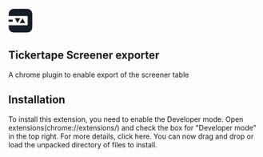![Logo](src/images/logo_48.png)

## Tickertape Screener exporter

A chrome plugin to enable export of the screener table

## Installation

To install this extension, you need to enable the Developer mode.
Open extensions(chrome://extensions/) and check the box for "Developer mode" in the top right. For more details, click here.
You can now drag and drop or load the unpacked directory of files to install.
